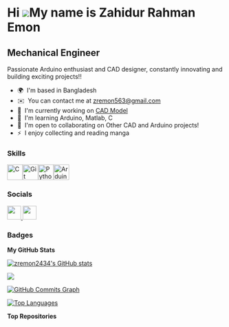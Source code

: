 Hi ![](https://user-images.githubusercontent.com/18350557/176309783-0785949b-9127-417c-8b55-ab5a4333674e.gif)My name is Zahidur Rahman Emon
===========================================================================================================================================

Mechanical Engineer
-------------------

Passionate Arduino enthusiast and CAD designer, constantly innovating and building exciting projects!!

* 🌍  I'm based in Bangladesh
* ✉️  You can contact me at [zremon563@gmail.com](mailto:zremon563@gmail.com)
* 🚀  I'm currently working on [CAD Model](http://github.com/zremon2434/Solidwork)
* 🧠  I'm learning Arduino, Matlab, C
* 🤝  I'm open to collaborating on Other CAD and Arduino projects!
* ⚡  I enjoy collecting and reading manga

### Skills


<p align="left">
<a href="https://docs.microsoft.com/en-us/cpp/?view=msvc-170" target="_blank" rel="noreferrer"><img src="https://raw.githubusercontent.com/danielcranney/readme-generator/main/public/icons/skills/c-colored.svg" width="36" height="36" alt="C" /></a><a href="https://git-scm.com/" target="_blank" rel="noreferrer"><img src="https://raw.githubusercontent.com/danielcranney/readme-generator/main/public/icons/skills/git-colored.svg" width="36" height="36" alt="Git" /></a><a href="https://www.python.org/" target="_blank" rel="noreferrer"><img src="https://raw.githubusercontent.com/danielcranney/readme-generator/main/public/icons/skills/python-colored.svg" width="36" height="36" alt="Python" /></a><a href="https://store.arduino.cc/?gclid=Cj0KCQjw2eilBhCCARIsAG0Pf8uueBifykWcsSS4LPESeGQfxGVKJYnzV7bz471XfknQJy_1VINVWM8aAkLtEALw_wcB" target="_blank" rel="noreferrer"><img src="https://raw.githubusercontent.com/danielcranney/readme-generator/main/public/icons/skills/arduino-colored.svg" width="36" height="36" alt="Arduino" /></a>
</p>


### Socials

<p align="left"> <a href="https://www.facebook.com/ZR Emon" target="_blank" rel="noreferrer"> <picture> <source media="(prefers-color-scheme: dark)" srcset="https://raw.githubusercontent.com/danielcranney/readme-generator/main/public/icons/socials/facebook-dark.svg" /> <source media="(prefers-color-scheme: light)" srcset="https://raw.githubusercontent.com/danielcranney/readme-generator/main/public/icons/socials/facebook.svg" /> <img src="https://raw.githubusercontent.com/danielcranney/readme-generator/main/public/icons/socials/facebook.svg" width="32" height="32" /> </picture> </a> <a href="https://www.github.com/zremon2434" target="_blank" rel="noreferrer"> <picture> <source media="(prefers-color-scheme: dark)" srcset="https://raw.githubusercontent.com/danielcranney/readme-generator/main/public/icons/socials/github-dark.svg" /> <source media="(prefers-color-scheme: light)" srcset="https://raw.githubusercontent.com/danielcranney/readme-generator/main/public/icons/socials/github.svg" /> <img src="https://raw.githubusercontent.com/danielcranney/readme-generator/main/public/icons/socials/github.svg" width="32" height="32" /> </picture> </a></p>

### Badges

<b>My GitHub Stats</b>

<a href="http://www.github.com/zremon2434"><img src="https://github-readme-stats.vercel.app/api?username=zremon2434&show_icons=true&hide=&count_private=true&title_color=0891b2&text_color=ec4899&icon_color=0891b2&bg_color=ffffff&hide_border=true&show_icons=true" alt="zremon2434's GitHub stats" /></a>

<a href="http://www.github.com/zremon2434"><img src="https://github-readme-streak-stats.herokuapp.com/?user=zremon2434&stroke=ec4899&background=ffffff&ring=0891b2&fire=0891b2&currStreakNum=ec4899&currStreakLabel=0891b2&sideNums=ec4899&sideLabels=ec4899&dates=ec4899&hide_border=true" /></a>

<a href="http://www.github.com/zremon2434"><img src="https://github-readme-activity-graph.cyclic.app/graph?username=zremon2434&bg_color=ffffff&color=ec4899&line=0891b2&point=ec4899&area_color=ffffff&area=true&hide_border=true&custom_title=GitHub%20Commits%20Graph" alt="GitHub Commits Graph" /></a>

<a href="https://github.com/zremon2434" align="left"><img src="https://github-readme-stats.vercel.app/api/top-langs/?username=zremon2434&langs_count=10&title_color=0891b2&text_color=ec4899&icon_color=0891b2&bg_color=ffffff&hide_border=true&locale=en&custom_title=Top%20%Languages" alt="Top Languages" /></a>

<b>Top Repositories</b>

<div width="100%" align="center"></div><br /><br /><br /><br /><br /><br /><br />
